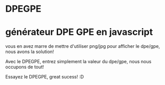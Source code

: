 # DPEGPE

# générateur DPE GPE en javascript

vous en avez marre de mettre d'utiliser png/jpg pour afficher le dpe/gpe, nous avons la solution!

Avec le DPEGPE, entrez simplement la valeur du dpe/gpe, nous nous occupons de tout!

Essayez le DPEGPE, great sucess! :D

